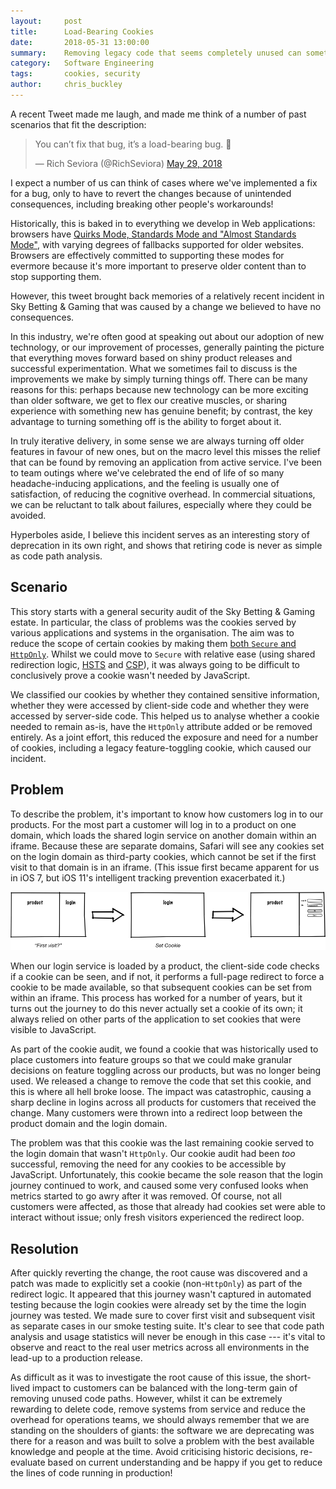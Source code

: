 ```yaml
---
layout:     post
title:      Load-Bearing Cookies
date:       2018-05-31 13:00:00
summary:    Removing legacy code that seems completely unused can sometimes have very unpredictable consequences.
category:   Software Engineering
tags:       cookies, security
author:     chris_buckley
---
```


A recent Tweet made me laugh, and made me think of a number of past scenarios that fit the description:

<blockquote class="twitter-tweet" data-lang="en"><p lang="en" dir="ltr">You can’t fix that bug, it’s a load-bearing bug. 🤪</p>&mdash; Rich Seviora (@RichSeviora) <a href="https://twitter.com/RichSeviora/status/1001371504603422720?ref_src=twsrc%5Etfw">May 29, 2018</a></blockquote>
<script async src="https://platform.twitter.com/widgets.js" charset="utf-8"></script>

I expect a number of us can think of cases where we've implemented a fix for a bug, only to have to revert the changes because of unintended consequences, including breaking other people's workarounds!

Historically, this is baked in to everything we develop in Web applications: browsers have [Quirks Mode, Standards Mode and "Almost Standards Mode"](https://developer.mozilla.org/en-US/docs/Web/HTML/Quirks_Mode_and_Standards_Mode), with varying degrees of fallbacks supported for older websites. Browsers are effectively committed to supporting these modes for evermore because it's more important to preserve older content than to stop supporting them.

However, this tweet brought back memories of a relatively recent incident in Sky Betting & Gaming that was caused by a change we believed to have no consequences.

In this industry, we're often good at speaking out about our adoption of new technology, or our improvement of processes, generally painting the picture that everything moves forward based on shiny product releases and successful experimentation. What we sometimes fail to discuss is the improvements we make by simply turning things off. There can be many reasons for this: perhaps because new technology can be more exciting than older software, we get to flex our creative muscles, or sharing experience with something new has genuine benefit; by contrast, the key advantage to turning something off is the ability to forget about it.

In truly iterative delivery, in some sense we are always turning off older features in favour of new ones, but on the macro level this misses the relief that can be found by removing an application from active service. I've been to team outings where we've celebrated the end of life of so many headache-inducing applications, and the feeling is usually one of satisfaction, of reducing the cognitive overhead. In commercial situations, we can be reluctant to talk about failures, especially where they could be avoided.

Hyperboles aside, I believe this incident serves as an interesting story of deprecation in its own right, and shows that retiring code is never as simple as code path analysis.

## Scenario

This story starts with a general security audit of the Sky Betting & Gaming estate. In particular, the class of problems was the cookies served by various applications and systems in the organisation. The aim was to reduce the scope of certain cookies by making them [both `Secure` and `HttpOnly`](https://developer.mozilla.org/en-US/docs/Web/HTTP/Cookies#Secure_and_HttpOnly_cookies). Whilst we could move to `Secure` with relative ease (using shared redirection logic, [HSTS](https://www.owasp.org/index.php/HTTP_Strict_Transport_Security_Cheat_Sheet) and [CSP](https://developer.mozilla.org/en-US/docs/Web/HTTP/CSP)), it was always going to be difficult to conclusively prove a cookie wasn't needed by JavaScript.

We classified our cookies by whether they contained sensitive information, whether they were accessed by client-side code and whether they were accessed by server-side code. This helped us to analyse whether a cookie needed to remain as-is, have the `HttpOnly` attribute added or be removed entirely. As a joint effort, this reduced the exposure and need for a number of cookies, including a legacy feature-toggling cookie, which caused our incident.

## Problem

To describe the problem, it's important to know how customers log in to our products. For the most part a customer will log in to a product on one domain, which loads the shared login service on another domain within an iframe. Because these are separate domains, Safari will see any cookies set on the login domain as third-party cookies, which cannot be set if the first visit to that domain is in an iframe. (This issue first became apparent for us in iOS 7, but iOS 11's intelligent tracking prevention exacerbated it.)

![Login journey for our products, setting a cookie on the login domain on first visit](/images/login-cookies.png)

When our login service is loaded by a product, the client-side code checks if a cookie can be seen, and if not, it performs a full-page redirect to force a cookie to be made available, so that subsequent cookies can be set from within an iframe. This process has worked for a number of years, but it turns out the journey to do this never actually set a cookie of its own; it always relied on other parts of the application to set cookies that were visible to JavaScript.

As part of the cookie audit, we found a cookie that was historically used to place customers into feature groups so that we could make granular decisions on feature toggling across our products, but was no longer being used. We released a change to remove the code that set this cookie, and this is where all hell broke loose. The impact was catastrophic, causing a sharp decline in logins across all products for customers that received the change. Many customers were thrown into a redirect loop between the product domain and the login domain.

The problem was that this cookie was the last remaining cookie served to the login domain that wasn't `HttpOnly`. Our cookie audit had been *too* successful, removing the need for any cookies to be accessible by JavaScript. Unfortunately, this cookie became the sole reason that the login journey continued to work, and caused some very confused looks when metrics started to go awry after it was removed. Of course, not all customers were affected, as those that already had cookies set were able to interact without issue; only fresh visitors experienced the redirect loop.

## Resolution

After quickly reverting the change, the root cause was discovered and a patch was made to explicitly set a cookie (non-`HttpOnly`) as part of the redirect logic. It appeared that this journey wasn't captured in automated testing because the login cookies were already set by the time the login journey was tested. We made sure to cover first visit and subsequent visit as separate cases in our smoke testing suite. It's clear to see that code path analysis and usage statistics will never be enough in this case --- it's vital to observe and react to the real user metrics across all environments in the lead-up to a production release.

As difficult as it was to investigate the root cause of this issue, the short-lived impact to customers can be balanced with the long-term gain of removing unused code paths. However, whilst it can be extremely rewarding to delete code, remove systems from service and reduce the overhead for operations teams, we should always remember that we are standing on the shoulders of giants: the software we are deprecating was there for a reason and was built to solve a problem with the best available knowledge and people at the time. Avoid criticising historic decisions, re-evaluate based on current understanding and be happy if you get to reduce the lines of code running in production!
